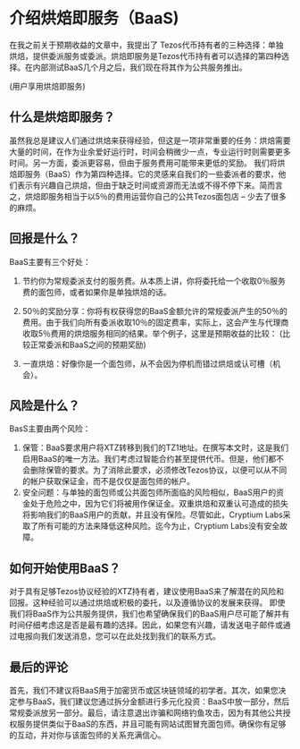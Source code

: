 # 介绍烘焙即服务（BaaS)
在我之前关于预期收益的文章中，我提出了 Tezos代币持有者的三种选择：单独烘焙，提供委派服务或委派。烘焙即服务是Tezos代币持有者可以选择的第四种选择。在内部测试BaaS几个月之后，我们现在将其作为公共服务推出。
 
(用户享用烘焙即服务)

## 什么是烘焙即服务？
虽然我总是建议人们通过烘焙来获得经验，但这是一项非常重要的任务：烘焙需要大量的时间，在作为业余爱好运行时，时间会稍微少一点，专业运行时则需要更多时间。另一方面，委派更容易，但由于服务费用可能带来更低的奖励。
我们将烘焙即服务（BaaS）作为第四种选择。它的灵感来自我们的一些委派者的要求，他们表示有兴趣自己烘焙，但由于缺乏时间或资源而无法或不得不停下来。简而言之，烘焙即服务相当于以5％的费用运营你自己的公共Tezos面包店 – 少去了很多的麻烦。

## 回报是什么？
BaaS主要有三个好处：
1. 节约你为常规委派支付的服务费。从本质上讲，你将委托给一个收取0％服务费的面包师，或者如果你是单独烘焙的话。
2. 50％的奖励分享：你将有权获得您的BaaS金额允许的常规委派产生的50％的费用。由于我们向所有委派收取10％的固定费率，实际上，这会产生与代理商收取5％费用的烘焙服务相同的结果。举个例子，这里是预期收益的比较：
(比较正常委派和BaaS之间的预期奖励)

3. 一直烘焙：好像你是一个面包师，从不会因为停机而错过烘焙或认可槽（机会）。

## 风险是什么？
BasS主要由两个风险：
1.	保管：BaaS要求用户将XTZ转移到我们的TZ1地址。在撰写本文时，这是我们启用BaaS的唯一方法。我们考虑过智能合约甚至提供代币。但是，他们都不会删除保管的要求。为了消除此要求，必须修改Tezos协议，以便可以从不同的帐户获取保证金，而不是仅仅是面包师的帐户。
2.	安全问题：与单独的面包师或公共面包师所面临的风险相似，BaaS用户的资金处于危险之中，因为它们将被用作保证金。双重烘焙和双重认可造成的损失将影响我们的BaaS用户的贡献，并且没有保险。尽管如此，Cryptium Labs采取了所有可能的方法来降低这种风险。迄今为止，Cryptium Labs没有安全故障。

## 如何开始使用BaaS？
对于具有足够Tezos协议经验的XTZ持有者，建议使用BaaS来了解潜在的风险和回报。这种经验可以通过烘焙或积极的委托，以及遵循协议的发展来获得。
即使我们将BaaS作为公共服务提供，我们也希望确保我们的BaaS用户尽可能了解并有时间仔细考虑这是否是最有趣的选择。因此，如果您有兴趣，请发送电子邮件或通过电报向我们发送消息，您可以在此处找到我们的联系方式。

## 最后的评论
首先，我们不建议将BaaS用于加密货币或区块链领域的初学者。其次，如果您决定参与BaaS，我们建议您通过拆分金额进行多元化投资：BaaS中放一部分，然后常规委派放另一部分。最后，请注意退出诈骗和网络钓鱼攻击，因为有其他公共授权服务提供类似于BaaS的东西，并且可能有网站试图冒充面包师。确保你有足够的互动，并对你与该面包师的关系充满信心。
